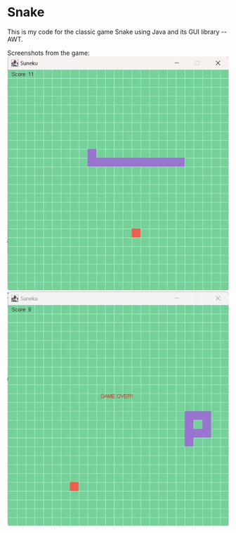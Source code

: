 # Snake

This is my code for the classic game Snake using Java and its GUI library -- AWT.

Screenshots from the game:
![alt text](https://github.com/banjann/Snake/blob/main/test/test_02_ingame.jpg "In-game")
![alt text](https://github.com/banjann/Snake/blob/main/test/test_01_gameover.jpg "Game over")
